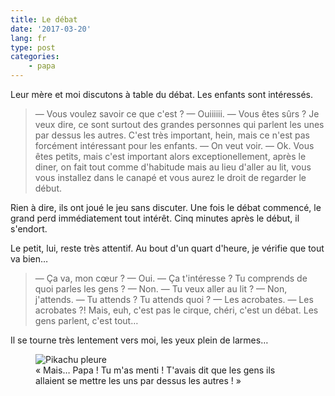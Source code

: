 ```yaml
---
title: Le débat
date: '2017-03-20'
lang: fr
type: post
categories:
    - papa
---
```


Leur mère et moi discutons à table du débat. Les enfants sont intéressés.

> — Vous voulez savoir ce que c'est ?
> — Ouiiiiii.
> — Vous êtes sûrs ? Je veux dire, ce sont surtout des grandes personnes qui parlent les unes par dessus les autres. C'est très important, hein, mais ce n'est pas forcément intéressant pour les enfants.
> — On veut voir.
> — Ok. Vous êtes petits, mais c'est important alors exceptionellement, après le diner, on fait tout comme d'habitude mais au lieu d'aller au lit, vous vous installez dans le canapé et vous aurez le droit de regarder le début.

Rien à dire, ils ont joué le jeu sans discuter. Une fois le débat commencé, le grand perd immédiatement tout intérêt. Cinq minutes après le début, il s'endort.

Le petit, lui, reste très attentif. Au bout d'un quart d'heure, je vérifie que tout va bien…

> — Ça va, mon cœur ?
> — Oui.
> — Ça t'intéresse ? Tu comprends de quoi parles les gens ?
> — Non.
> — Tu veux aller au lit ?
> — Non, j'attends.
> — Tu attends ? Tu attends quoi ?
> — Les acrobates.
> — Les acrobates ?! Mais, euh, c'est pas le cirque, chéri, c'est un débat. Les gens parlent, c'est tout…

Il se tourne très lentement vers moi, les yeux plein de larmes…

<figure>
  <img src="{{ page.url }}pikachu_cry.gif" alt="Pikachu pleure"/>
  <figcaption>«&nbsp;Mais… Papa ! Tu m'as menti ! T'avais dit que les gens ils allaient se mettre les uns par dessus les autres !&nbsp;»</figcaption>
</figure>



